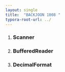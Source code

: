 ```yaml
---
layout: single
title:  "BACKJOON 1008 "
typora-root-url: ../
---
```


<script src="https://gist.github.com/XOHW91/e7fddd19ee7359ae7243c21684b56b4d.js"></script>

1. ### Scanner











<script src="https://gist.github.com/XOHW91/a8e10cff5d0894fb6a21c4f5dd194bfc.js"></script>

2. ### BufferedReader



3. ### DecimalFormat

